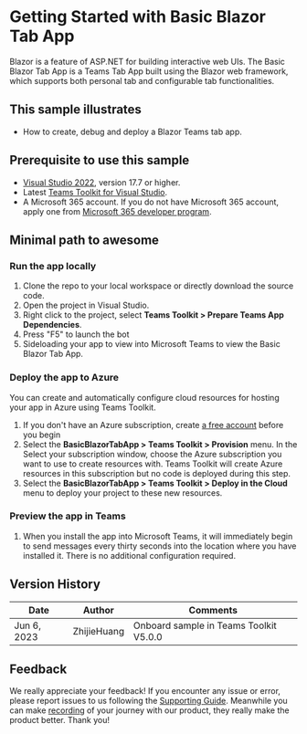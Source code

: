 # Getting Started with Basic Blazor Tab App

Blazor is a feature of ASP.NET for building interactive web UIs. The Basic Blazor Tab App is a Teams Tab App built using the Blazor web framework, which supports both personal tab and configurable tab functionalities.

## This sample illustrates
- How to create, debug and deploy a Blazor Teams tab app.

## Prerequisite to use this sample
- [Visual Studio 2022](https://visualstudio.microsoft.com/), version 17.7 or higher.
- Latest [Teams Toolkit for Visual Studio](https://docs.microsoft.com/en-us/microsoftteams/platform/toolkit/teams-toolkit-overview-visual-studio).
- A Microsoft 365 account. If you do not have Microsoft 365 account, apply one from [Microsoft 365 developer program](https://developer.microsoft.com/en-us/microsoft-365/dev-program).


## Minimal path to awesome
### Run the app locally
1. Clone the repo to your local workspace or directly download the source code.
1. Open the project in Visual Studio.
1. Right click to the project, select **Teams Toolkit > Prepare Teams App Dependencies**.
1. Press "F5" to launch the bot
1. Sideloading your app to view into Microsoft Teams to view the Basic Blazor Tab App.

### Deploy the app to Azure
You can create and automatically configure cloud resources for hosting your app in Azure using Teams Toolkit.
1. If you don't have an Azure subscription, create [a free account](https://azure.microsoft.com/en-us/free/) before you begin
1. Select the **BasicBlazorTabApp > Teams Toolkit > Provision** menu. In the Select your subscription window, choose the Azure subscription you want to use to create resources with. Teams Toolkit will create Azure resources in this subscription but no code is deployed during this step.
1. Select the **BasicBlazorTabApp > Teams Toolkit > Deploy in the Cloud** menu to deploy your project to these new resources.

### Preview the app in Teams
1. When you install the app into Microsoft Teams, it will immediately begin to send messages every thirty seconds into the location where you have installed it. There is no additional configuration required.

## Version History
| Date         | Author        | Comments                               |
| ------------ | ------------- | -------------------------------------- |
| Jun 6, 2023  | ZhijieHuang   | Onboard sample in Teams Toolkit V5.0.0 |

## Feedback
We really appreciate your feedback! If you encounter any issue or error, please report issues to us following the [Supporting Guide](https://github.com/OfficeDev/TeamsFx-Samples/blob/dev/SUPPORT.md). Meanwhile you can make [recording](https://aka.ms/teamsfx-record) of your journey with our product, they really make the product better. Thank you!